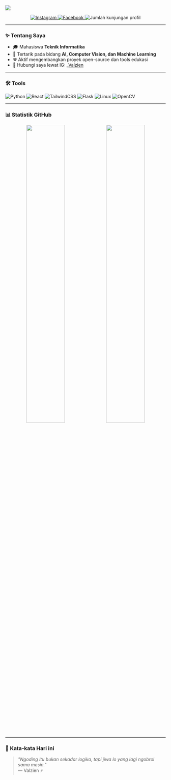 <!-- 🎯 Banner Header -->
<img src="https://capsule-render.vercel.app/api?type=waving&color=0f0f0f,6f00ff&height=200&section=header&text=Halo,%20Saya%20Valzien!%20👋&fontSize=40&fontColor=ffffff" />

<!-- 📱 Sosial Media Bar -->
<p align="center">
  <a href="https://instagram.com/_Valzien" target="_blank">
    <img alt="Instagram" src="https://img.shields.io/badge/Instagram-%23E4405F.svg?style=for-the-badge&logo=instagram&logoColor=white"/>
  </a>
  <a href="https://web.facebook.com/rival.adistyanugraha" target="_blank">
    <img alt="Facebook" src="https://img.shields.io/badge/Facebook-%231877F2.svg?style=for-the-badge&logo=facebook&logoColor=white"/>
  </a>
  <img src="https://komarev.com/ghpvc/?username=Valzien&color=blueviolet&style=for-the-badge" alt="Jumlah kunjungan profil"/>
</p>

---

### ✨ Tentang Saya

- 🎓 Mahasiswa **Teknik Informatika**  
- 🤖 Tertarik pada bidang **AI, Computer Vision, dan Machine Learning**  
- ⚒️ Aktif mengembangkan proyek open-source dan tools edukasi  
- 📲 Hubungi saya lewat IG: [_Valzien](https://instagram.com/_Valzien)

---

### 🛠️ Tools

![Python](https://img.shields.io/badge/-Python-333?style=flat-square&logo=python)
![React](https://img.shields.io/badge/-React-333?style=flat-square&logo=react)
![TailwindCSS](https://img.shields.io/badge/-TailwindCSS-333?style=flat-square&logo=tailwind-css)
![Flask](https://img.shields.io/badge/-Flask-333?style=flat-square&logo=flask)
![Linux](https://img.shields.io/badge/-Linux-333?style=flat-square&logo=linux)
![OpenCV](https://img.shields.io/badge/-OpenCV-333?style=flat-square&logo=opencv)

---

### 📊 Statistik GitHub

<p align="center">
  <img src="https://github-readme-stats.vercel.app/api?username=Valzien&show_icons=true&theme=radical" width="49%"/>
  <img src="https://github-readme-stats.vercel.app/api/top-langs/?username=Valzien&layout=compact&theme=radical" width="49%"/>
</p>

---

### 🧠 Kata-kata Hari ini

> _"Ngoding itu bukan sekadar logika, tapi jiwa lo yang lagi ngobrol sama mesin."_  
> — Valzien ⚡
